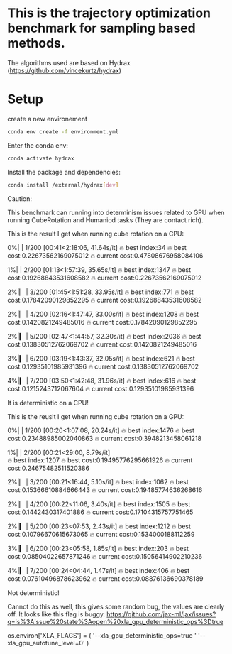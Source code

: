 # This is the trajectory optimization benchmark for sampling based methods. 
The algorithms used are based on Hydrax (https://github.com/vincekurtz/hydrax)

# Setup

create a new environement 
```bash
conda env create -f environment.yml
```

Enter the conda env:

```bash
conda activate hydrax
```


Install the package and dependencies:

```bash
conda install /external/hydrax[dev]
```

Caution:

This benchmark can running into determinism issues related to GPU when running CubeRotation and Humaniod tasks (They are contact rich).

This is the result I get when running cube rotation on a CPU:

  0%|          | 1/200 [00:41<2:18:06, 41.64s/it]
🔥 best index:34 
🔥 best cost:0.22673562169075012 
🔥 current cost:0.47808676958084106 

  1%|          | 2/200 [01:13<1:57:39, 35.65s/it]
🔥 best index:1347 
🔥 best cost:0.19268843531608582 
🔥 current cost:0.22673562169075012 

  2%|▏         | 3/200 [01:45<1:51:28, 33.95s/it]
🔥 best index:771 
🔥 best cost:0.17842090129852295 
🔥 current cost:0.19268843531608582 

  2%|▏         | 4/200 [02:16<1:47:47, 33.00s/it]
🔥 best index:1208 
🔥 best cost:0.1420821249485016 
🔥 current cost:0.17842090129852295 

  2%|▎         | 5/200 [02:47<1:44:57, 32.30s/it]
🔥 best index:2036 
🔥 best cost:0.13830512762069702 
🔥 current cost:0.1420821249485016 

  3%|▎         | 6/200 [03:19<1:43:37, 32.05s/it]
🔥 best index:621 
🔥 best cost:0.12935101985931396 
🔥 current cost:0.13830512762069702 

  4%|▎         | 7/200 [03:50<1:42:48, 31.96s/it]
🔥 best index:616 
🔥 best cost:0.1215243712067604 
🔥 current cost:0.12935101985931396 

It is deterministic on a CPU!

This is the reuslt I get when running cube rotation on a GPU:

  0%|          | 1/200 [00:20<1:07:08, 20.24s/it]
🔥 best index:1476 
🔥 best cost:0.23488985002040863 
🔥 current cost:0.3948213458061218 

  1%|          | 2/200 [00:21<29:00,  8.79s/it]  
🔥 best index:1207 
🔥 best cost:0.19495776295661926 
🔥 current cost:0.24675482511520386 

  2%|▏         | 3/200 [00:21<16:44,  5.10s/it]
🔥 best index:1062 
🔥 best cost:0.15366610884666443 
🔥 current cost:0.19485774636268616 

  2%|▏         | 4/200 [00:22<11:06,  3.40s/it]
🔥 best index:1505 
🔥 best cost:0.1442430317401886 
🔥 current cost:0.17104315757751465 

  2%|▎         | 5/200 [00:23<07:53,  2.43s/it]
🔥 best index:1212 
🔥 best cost:0.10796670615673065 
🔥 current cost:0.1534000188112259 

  3%|▎         | 6/200 [00:23<05:58,  1.85s/it]
🔥 best index:203 
🔥 best cost:0.08504022657871246 
🔥 current cost:0.15056414902210236 

  4%|▎         | 7/200 [00:24<04:44,  1.47s/it]
🔥 best index:406 
🔥 best cost:0.07610496878623962 
🔥 current cost:0.08876136690378189 

Not deterministic!

Cannot do this as well, this gives some random bug, the values are clearly off.
It looks like this flag is buggy. https://github.com/jax-ml/jax/issues?q=is%3Aissue%20state%3Aopen%20xla_gpu_deterministic_ops%3Dtrue

os.environ['XLA_FLAGS'] = (
    '--xla_gpu_deterministic_ops=true '
    '--xla_gpu_autotune_level=0' 
)

